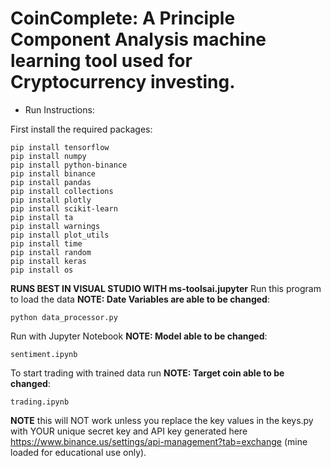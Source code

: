 # CoinComplete: A Principle Component Analysis machine learning tool used for Cryptocurrency investing.

+ Run Instructions:

First install the required packages:
```
pip install tensorflow
pip install numpy
pip install python-binance
pip install binance
pip install pandas
pip install collections
pip install plotly
pip install scikit-learn
pip install ta
pip install warnings
pip install plot_utils
pip install time
pip install random
pip install keras
pip install os
```
**RUNS BEST IN VISUAL STUDIO WITH ms-toolsai.jupyter**
Run this program to load the data **NOTE: Date Variables are able to be changed**:
```
python data_processor.py
```

Run with Jupyter Notebook **NOTE: Model able to be changed**:
```
sentiment.ipynb
```

To start trading with trained data run **NOTE: Target coin able to be changed**:
```
trading.ipynb
```

**NOTE** this will NOT work unless you replace the key values in the keys.py with YOUR unique secret key and API key generated here https://www.binance.us/settings/api-management?tab=exchange (mine loaded for educational use only).